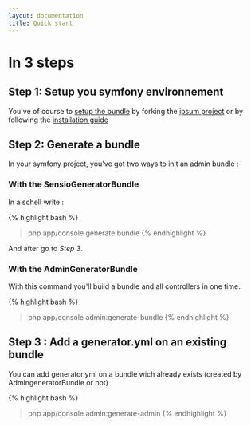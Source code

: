 ```yaml
---
layout: documentation
title: Quick start
---
```


# In 3 steps

## Step 1: Setup you symfony environnement

You've of course to [setup the bundle](/installation.html) by forking the [ipsum project](https://github.com/cedriclombardot/AdmingeneratorIpsum) or by following the [installation guide](/installation.html)

## Step 2: Generate a bundle

In your symfony project, you've got two ways to init an admin bundle :

### With the SensioGeneratorBundle

In a schell write :

{% highlight bash %}
> php app/console generate:bundle
{% endhighlight %}

And after go to *Step 3*.

### With the AdminGeneratorBundle

With this command you'll build a bundle and all controllers in one time.

{% highlight bash %}
> php app/console admin:generate-bundle
{% endhighlight %}

## Step 3 : Add a generator.yml on an existing bundle

You can add generator.yml on a bundle wich already exists (created by AdmingeneratorBundle or not)

{% highlight bash %}
> php app/console admin:generate-admin
{% endhighlight %}

